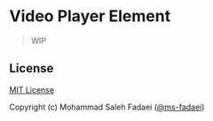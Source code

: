 # Video Player Element

> WIP

## License

[MIT License](./LICENSE)

Copyright (c) Mohammad Saleh Fadaei ([@ms-fadaei](https://github.com/ms-fadaei))
